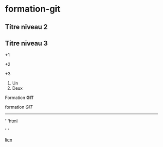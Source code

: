 # formation-git

## Titre niveau 2

## Titre niveau 3

+1

+2

+3

1. Un
2. Deux

Formation **GIT**

formation *GIT*

---

'''html
<html></html>
'''

[lien](http://google.fr)
